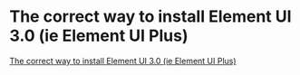 # The correct way to install Element UI 3.0 (ie Element UI Plus)
[The correct way to install Element UI 3.0 (ie Element UI Plus)](https://aiwithcloud.com/2022/09/15/the_correct_way_to_install_element_ui_3-0_ie_element_ui_plus/)
